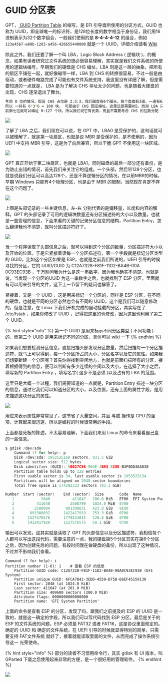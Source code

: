 # GUID 分区表

GPT，[ GUID Partition Table](https://en.wikipedia.org/wiki/GUID_Partition_Table) 的缩写，是 EFI 引导盘所使用的分区方式，GUID 也称为 UUID，即全球唯一的标识符，是128位长度的数字相当于身份证，我们用16进制表示为32个数字组合，一般我们使用的是 **8-4-4-4-12** 的组合，例如 `123e4567-e89b-12d3-a456-426655440000` 就是一个 UUID，详细介绍请看 [Wiki](https://en.wikipedia.org/wiki/Universally_unique_identifier)

除此之外，我们还要了解一个叫 LBA，Logic Block Address \( 逻辑块 \)，的概念，如果有读者研究过文件系统的想必很容易理解，其实就是我们文件系统的所使用的逻辑块编号，早期我们的硬盘是 CHS 编址，LBA 则是这一层的抽象，把所有的扇区平铺在一起，就好像磁带一样，LBA 到 CHS 的转换很容易，不过一般是由驱动，或者硬件电路完成了可能也有文件系统支持，我这里没有详细了解，但是需要知道的一点就是， LBA 是为了解决 CHS 寻址太少的问题，也是随着大硬盘的出现，CHS 逐渐退出了舞台。

```bash
考虑 8 位的情况，假设 CHS 占位是 2:3:3，我们磁盘有6个磁头，每个盘面有3道，一道有6扇区
所以 一共有 6*3*6 = 108 块， 可是由于 CHS 固定编址，这里还是需要8位，而用 LBA 只需要7位
前面七位就可以编址 0~127 个块，所以我们说它有优势，而且不需要考虑 CHS 的位数分配
```

![](../.gitbook/assets/tu-pian%20%282%29.png)

了解了 LBA 之后，我们现在可以说，在 GPT 中，LBA0 是受保护的，这句话就可以被理解了，就是第一块扇区，也就是说 MBR 是受保护的，是不使用的，因为 UEFI 中支持 MBR 引导，这是为了向后兼容，所以干脆 GPT 不使用这一块区域。

![](../.gitbook/assets/guid_partition_table_scheme.svg.png)

GPT 真正开始于第二块扇区，也就是 LBA1，同时磁盘的最后一部分还有备份，是为防止出错的情况，首先我们来关注它的组成。一个头部，然后带128个分区，也就是说我们分区可以高达128个，还是不算逻辑分区的情况，在以前MBR的时候，早期 Windows 只能有4个物理分区，也是由于 MBR 的限制，当然现在肯定不存在这个问题了。

![](../.gitbook/assets/image%20%28106%29.png)

上图是头部记录的一些关键信息，左-右 分别代表的是偏移量，长度和内容的解释。GPT 的头部记录了可用的逻辑块数量还有分区描述符的大小以及数量。也就是一些管理的信息，下面来看的关键的记录分区信息的结构，Partition Entry，怎么翻译我也不清楚，就叫分区描述符好了。

![](../.gitbook/assets/image%20%2827%29.png)

当一个程序读取了头部信息之后，就可以得到这个分区的数量，分区描述符大小以及开始的位置。于是它紧接着读每一个分区描述符，第一个字段就是标记分区类型的 GUID，比如这个分区如果是 ESP，也就是之前我们所说的，UEFI 引导的时候寻找的分区，它的 UUID/GUID 为 C12A7328-F81F-11D2-BA4B-00A 0C93EC93B ，千万别问我为什么是这一串数字，因为我也确实不清楚。也就是说，当发现一个分区的UUID 为这一串数字之后，也就找到了 ESP 分区，里面就有可以用来引导的文件，这下上一节留下的疑问也解答了。

紧接着，又是一个 UUID ，这是用来标记一个分区的，同样是 ESP 分区，在不同的硬盘，也就是不同的分区必然也会有不同的 UUID，这个是我们可以随意修改的，但是注意，在 Linux 下我们开机完成的自动挂载的分区，其实写在了 /etc/fstab ，如果你修改了 UUID ，记得把这里的也修改，因为这里也利用了第二个 UUID。

{% hint style="info" %}
第一个 UUID 是用来标示不同分区类型 \( 不同功能 \) 的，而第二个 UUID 是用来标记不同的分区，具体可以 wiki 一下
{% endhint %}

如果我们想要检测分区信息，直接扫描头部发现分区数量，然后扫描每一个分区描述符，就马上可以得到，每一个分区所占的大小，分区名字以及它的属性。如果我们想要新建一个分区呢？首先你得找到空闲地方，也就是前面扫描所有的分区，接着根据得到的信息，便可以判断有多少连续的空间以及大小，在选择了大小之后，填写新的 Partition Entry ，填写名字\( 这步不是必须 \)以及占有的 LBA 的范围。

这里只是大概一个过程，我们需要知道的一点就是，Partition Entry 描述一块分区的信息，通过它我们可以知道分区的大小，以及位置，还有上面的属性字段，是用来描述这块分区的属性。

![](../.gitbook/assets/image%20%2815%29.png)

用位来表示属性非常常见了，这节省了大量空间，并且 与或 操作是 CPU 的强项，计算起来很迅速，所以是编程的时候很常用的手段。

上面都是死板的陈述，不太容易理解，下面我们来用 Linux 的命令来看看自己盘的一些信息。

```c
$ gdisk /dev/sda
    Command (? for help): p
    Disk /dev/sda: 1953525168 sectors, 931.5 GiB
    Logical sector size: 512 bytes
    Disk identifier (GUID): 5B027C98-904E-4B93-8C0E-B3F0DD46A830
    Partition table holds up to 128 entries
    First usable sector is 34, last usable sector is 1953525134
    Partitions will be aligned on 2048-sector boundaries
    Total free space is 174292333 sectors (83.1 GiB)

Number  Start (sector)    End (sector)  Size       Code  Name
   1            2048          411647   200.0 MiB   EF00  EFI System Partition
   2          411648         2508799   1024.0 MiB  0700  
   3         2508800       891308031   423.8 GiB   8E00  
   4       891308032      1422417919   253.3 GiB   0700  
   5      1527576576      1779234815   120.0 GiB   0700  
   6      1422417920      1527576575   50.1 GiB    0700
```

输出可以发现，这其实就是读取了 GPT 的头部信息以及分区描述符，我相信每个人都可以写出这段代码，需要注意的一点，我的硬盘第5个分区其实在第6个分区之后，因为创建先后的问题，有段时间我在做硬盘的备份，所以出现了这种情况，不过并不影响我们查看。

```text
Command (? for help): i
Partition number (1-6): 1    # 查看 ESP 的信息
    Partition GUID code: C12A7328-F81F-11D2-BA4B-00A0C93EC93B (EFI System)
    Partition unique GUID: 6FCA7B42-3EDD-4559-B75B-B8EF45159130
    First sector: 2048 (at 1024.0 KiB)
    Last sector: 411647 (at 201.0 MiB)
    Partition size: 409600 sectors (200.0 MiB)
    Attribute flags: 0000000000000000
    Partition name: 'EFI System Partition'
```

上面的命令是查看 ESP 的分区，发现了吗，跟我们之前提及的 ESP 的 UUID 是一致的，就是这一确定的字段，所以我们可以写代码找到 ESP 分区。最后是关于的 ESP 的文件系统的问题，ESP 必须是 FAT32 或者 FAT16，这是协议里面规定的。确定的 UUID 和 确定的文件系统，在 UEFI 引导的时候就显得特别的简单，只需要支持 FAT文件系统 就好了，接着就能读取里面的文件，从而完成了操作系统引导这一 光荣使命。

{% hint style="info" %}
部分的读者不习惯用命令行，其实 gdisk 有 UI 版本，叫 GParted 下载之后使用起来非常的方便，是一个很好用的管理软件。
{% endhint %}

![](../.gitbook/assets/image%20%28122%29.png)

